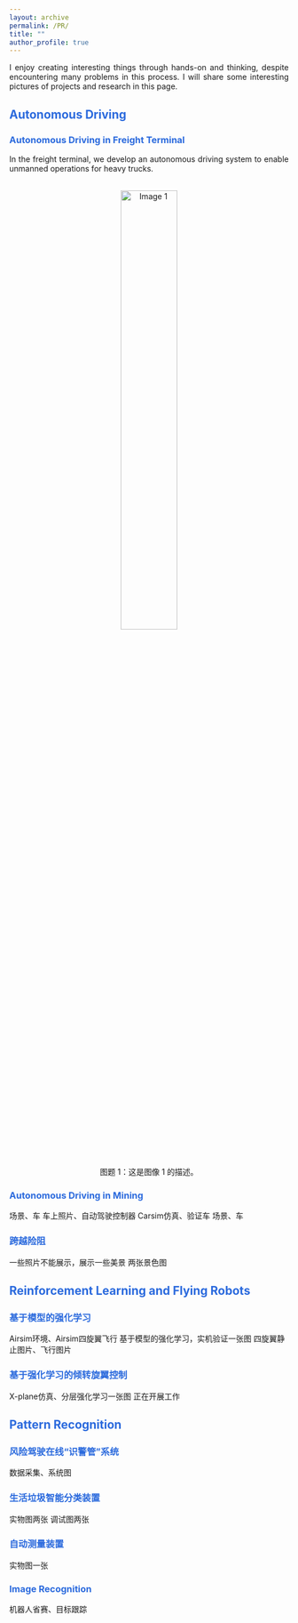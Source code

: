 ```yaml
---
layout: archive
permalink: /PR/
title: ""
author_profile: true
---
```

<p style="text-align: justify">
I enjoy creating interesting things through hands-on and thinking, despite encountering many problems in this process. I will share some interesting pictures of projects and research in this page.
</p>

## <font color="#2B6ADD" > Autonomous Driving </font>

### <font color="#2B6ADD" > Autonomous Driving in Freight Terminal </font>
<p style="text-align: justify">
In the freight terminal, we develop an autonomous driving system to enable unmanned operations for heavy trucks.
</p>
<br>

<!-- <div style="display: flex; justify-content: space-between;">
  <figure style="margin: 0; text-align: center;">
    <img src="/images/500x300.png" alt="Image 1" style="width: 45%;" />
    <figcaption>图题 1：这是图像 1 的描述。</figcaption>
  </figure>

  <figure style="margin: 0; text-align: center;">
    <img src="/images/500x300.png" alt="Image 2" style="width: 45%;" />
    <figcaption>图题 2：这是图像 2 的描述。</figcaption>
  </figure>
</div> -->

<figure style="margin: 0; text-align: center;">
  <img src="/images/500x300.png" alt="Image 1" style="width: 45%;" />
  <figcaption>图题 1：这是图像 1 的描述。</figcaption>
</figure>

### <font color="#2B6ADD" > Autonomous Driving in Mining </font>

场景、车
车上照片、自动驾驶控制器
Carsim仿真、验证车
场景、车

### <font color="#2B6ADD" > 跨越险阻 </font>

一些照片不能展示，展示一些美景
两张景色图

## <font color="#2B6ADD" > Reinforcement Learning and Flying Robots</font>

### <font color="#2B6ADD" > 基于模型的强化学习 </font>

Airsim环境、Airsim四旋翼飞行
基于模型的强化学习，实机验证一张图
四旋翼静止图片、飞行图片


### <font color="#2B6ADD" > 基于强化学习的倾转旋翼控制 </font>
X-plane仿真、分层强化学习一张图
正在开展工作

## <font color="#2B6ADD" > Pattern Recognition</font>

### <font color="#2B6ADD" > 风险驾驶在线“识警管”系统 </font>
数据采集、系统图


### <font color="#2B6ADD" >生活垃圾智能分类装置</font>
实物图两张
调试图两张


### <font color="#2B6ADD" > 自动测量装置 </font>
实物图一张



### <font color="#2B6ADD" > Image Recognition</font>
机器人省赛、目标跟踪